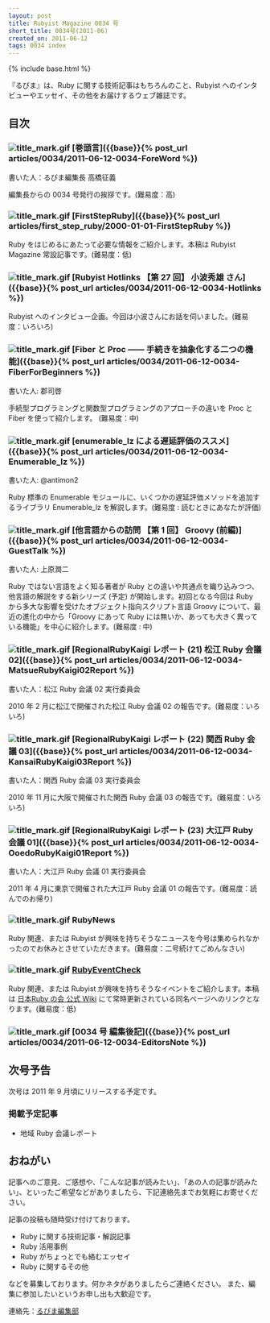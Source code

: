 ```yaml
---
layout: post
title: Rubyist Magazine 0034 号
short_title: 0034号(2011-06)
created_on: 2011-06-12
tags: 0034 index
---
```

{% include base.html %}


『るびま』は、Ruby に関する技術記事はもちろんのこと、Rubyist へのインタビューやエッセイ、その他をお届けするウェブ雑誌です。

## 目次

### ![title_mark.gif]({{base}}{{site.baseurl}}/images/title_mark.gif) [巻頭言]({{base}}{% post_url articles/0034/2011-06-12-0034-ForeWord %})

書いた人：るびま編集長 高橋征義

編集長からの 0034 号発行の挨拶です。(難易度：高)

### ![title_mark.gif]({{base}}{{site.baseurl}}/images/title_mark.gif) [FirstStepRuby]({{base}}{% post_url articles/first_step_ruby/2000-01-01-FirstStepRuby %})

Ruby をはじめるにあたって必要な情報をご紹介します。本稿は Rubyist Magazine 常設記事です。(難易度：低)

### ![title_mark.gif]({{base}}{{site.baseurl}}/images/title_mark.gif) [Rubyist Hotlinks 【第 27 回】 小波秀雄 さん]({{base}}{% post_url articles/0034/2011-06-12-0034-Hotlinks %})

Rubyist へのインタビュー企画。今回は小波さんにお話を伺いました。(難易度：いろいろ)

### ![title_mark.gif]({{base}}{{site.baseurl}}/images/title_mark.gif) [Fiber と Proc ―― 手続きを抽象化する二つの機能]({{base}}{% post_url articles/0034/2011-06-12-0034-FiberForBeginners %})

書いた人: 郡司啓

手続型プログラミングと関数型プログラミングのアプローチの違いを Proc と Fiber を使って紹介します。 (難易度：中)

### ![title_mark.gif]({{base}}{{site.baseurl}}/images/title_mark.gif) [enumerable_lz による遅延評価のススメ]({{base}}{% post_url articles/0034/2011-06-12-0034-Enumerable_lz %})

書いた人: @antimon2

Ruby 標準の Enumerable モジュールに、いくつかの遅延評価メソッドを追加するライブラリ Enumerable_lz を解説します。(難易度 : 読むときにあなたが評価)

### ![title_mark.gif]({{base}}{{site.baseurl}}/images/title_mark.gif) [他言語からの訪問 【第 1 回】 Groovy (前編)]({{base}}{% post_url articles/0034/2011-06-12-0034-GuestTalk %})

書いた人: 上原潤二

Ruby ではない言語をよく知る著者が Ruby との違いや共通点を織り込みつつ、他言語の解説をする新シリーズ (予定) が開始します。初回となる今回は Ruby から多大な影響を受けたオブジェクト指向スクリプト言語 Groovy について、最近の進化の中から「Groovy にあって Ruby には無いか、あっても大きく異っている機能」を中心に紹介します。(難易度 : 中)

### ![title_mark.gif]({{base}}{{site.baseurl}}/images/title_mark.gif) [RegionalRubyKaigi レポート (21) 松江 Ruby 会議 02]({{base}}{% post_url articles/0034/2011-06-12-0034-MatsueRubyKaigi02Report %})

書いた人：松江 Ruby 会議 02 実行委員会

2010 年 2 月に松江で開催された松江 Ruby 会議 02 の報告です。(難易度：いろいろ)

### ![title_mark.gif]({{base}}{{site.baseurl}}/images/title_mark.gif) [RegionalRubyKaigi レポート (22) 関西 Ruby 会議 03]({{base}}{% post_url articles/0034/2011-06-12-0034-KansaiRubyKaigi03Report %})

書いた人：関西 Ruby 会議 03 実行委員会

2010 年 11 月に大阪で開催された関西 Ruby 会議 03 の報告です。(難易度：いろいろ)

### ![title_mark.gif]({{base}}{{site.baseurl}}/images/title_mark.gif) [RegionalRubyKaigi レポート (23) 大江戸 Ruby 会議 01]({{base}}{% post_url articles/0034/2011-06-12-0034-OoedoRubyKaigi01Report %})

書いた人：大江戸 Ruby 会議 01 実行委員会

2011 年 4 月に東京で開催された大江戸 Ruby 会議 01 の報告です。(難易度：読んでのお帰り)

### ![title_mark.gif]({{base}}{{site.baseurl}}/images/title_mark.gif) RubyNews

Ruby 関連、または Rubyist が興味を持ちそうなニュースを今号は集められなかったのでお休みとさせていただきます。(難易度：二号続けてごめんなさい)

### ![title_mark.gif]({{base}}{{site.baseurl}}/images/title_mark.gif) [RubyEventCheck](http://jp.rubyist.net/?RubyEventCheck)

Ruby 関連、または Rubyist が興味を持ちそうなイベントをご紹介します。本稿は [日本Ruby の会 公式 Wiki](http://jp.rubyist.net/) にて常時更新されている同名ページへのリンクとなります。(難易度：低)

### ![title_mark.gif]({{base}}{{site.baseurl}}/images/title_mark.gif) [0034 号 編集後記]({{base}}{% post_url articles/0034/2011-06-12-0034-EditorsNote %})

## 次号予告

次号は 2011 年 9 月頃にリリースする予定です。

### 掲載予定記事

* 地域 Ruby 会議レポート


## おねがい

記事へのご意見、ご感想や、「こんな記事が読みたい」、「あの人の記事が読みたい」、といったご希望などがありましたら、下記連絡先までお気軽にお寄せください。

記事の投稿も随時受け付けております。

* Ruby に関する技術記事・解説記事
* Ruby 活用事例
* Ruby がちょっとでも絡むエッセイ
* Ruby に関するその他


などを募集しております。何かネタがありましたらご連絡ください。
また、編集に参加したいというお申し出も大歓迎です。

連絡先：[るびま編集部](mailto:magazine@ruby-no-kai.org)


